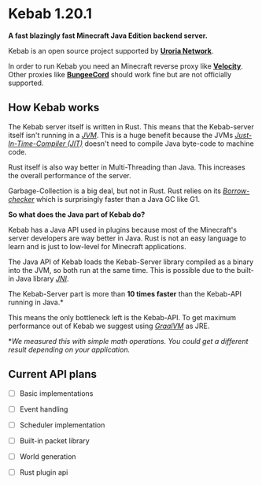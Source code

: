 # Kebab 1.20.1
**A fast blazingly fast Minecraft Java Edition backend server.**

Kebab is an open source project supported by [**Uroria Network**](https://github.com/Uroria?view_as=public).

In order to run Kebab you need an Minecraft reverse proxy like [**Velocity**](https://papermc.io/software/velocity).
Other proxies like [**BungeeCord**](https://github.com/SpigotMC/BungeeCord) should work fine but are not officially supported.

## How Kebab works

The Kebab server itself is written in Rust. This means that the Kebab-server itself isn't running in a [*JVM*](https://de.wikipedia.org/wiki/Java_Virtual_Machine).
This is a huge benefit because the JVMs [*Just-In-Time-Compiler (JIT)*](https://de.wikipedia.org/wiki/Just-in-time-Kompilierung) doesn't need to compile
Java byte-code to machine code.

Rust itself is also way better in Multi-Threading than Java. This increases the overall performance of the server.

Garbage-Collection is a big deal, but not in Rust. Rust relies on its [*Borrow-checker*](https://doc.rust-lang.org/1.8.0/book/references-and-borrowing.html)
which is surprisingly faster than a Java GC like G1.

**So what does the Java part of Kebab do?**

Kebab has a Java API used in plugins because most of the Minecraft's server developers are way better in Java. Rust is not an easy language to learn
and is just to low-level for Minecraft applications.

The Java API of Kebab loads the Kebab-Server library compiled as a binary into the JVM, so both run at the same time. This is possible due to the built-in
Java library [*JNI*](https://de.wikipedia.org/wiki/Java_Native_Interface).

The Kebab-Server part is more than **10 times faster** than the Kebab-API running in Java.*

This means the only bottleneck left is the Kebab-API. To get maximum performance out of Kebab we suggest using
[*GraalVM*](https://www.graalvm.org/) as JRE.

**We measured this with simple math operations. You could get a different result depending on your application.*

## Current API plans

 - [ ] Basic implementations
 - [ ] Event handling
 - [ ] Scheduler implementation
 - [ ] Built-in packet library
 - [ ] World generation
 - [ ] Rust plugin api

